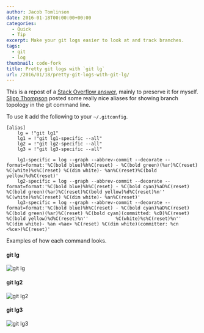 ```yaml
---
author: Jacob Tomlinson
date: 2016-01-18T00:00:00+00:00
categories:
  - Quick
  - Tip
excerpt: Make your git logs easier to look at and track branches.
tags:
  - git
  - log
thumbnail: code-fork
title: Pretty git logs with `git lg`
url: /2016/01/18/pretty-git-logs-with-git-lg/
---
```



This is a repost of a [Stack Overflow answer][stack-overflow-answer], mainly to preserve it for myself. [Slipp Thompson][stack-overflow-slipp-thompson] posted some really nice aliases for showing branch topology in the git command line.

To use it add the following to your `~/.gitconfig`.

```
[alias]
    lg = !"git lg1"
    lg1 = !"git lg1-specific --all"
    lg2 = !"git lg2-specific --all"
    lg3 = !"git lg3-specific --all"

    lg1-specific = log --graph --abbrev-commit --decorate --format=format:'%C(bold blue)%h%C(reset) - %C(bold green)(%ar)%C(reset) %C(white)%s%C(reset) %C(dim white)- %an%C(reset)%C(bold yellow)%d%C(reset)'
    lg2-specific = log --graph --abbrev-commit --decorate --format=format:'%C(bold blue)%h%C(reset) - %C(bold cyan)%aD%C(reset) %C(bold green)(%ar)%C(reset)%C(bold yellow)%d%C(reset)%n''          %C(white)%s%C(reset) %C(dim white)- %an%C(reset)'
    lg3-specific = log --graph --abbrev-commit --decorate --format=format:'%C(bold blue)%h%C(reset) - %C(bold cyan)%aD%C(reset) %C(bold green)(%ar)%C(reset) %C(bold cyan)(committed: %cD)%C(reset) %C(bold yellow)%d%C(reset)%n''          %C(white)%s%C(reset)%n''          %C(dim white)- %an <%ae> %C(reset) %C(dim white)(committer: %cn <%ce>)%C(reset)'
```

Examples of how each command looks.

#### git lg
![git lg](http://i.stack.imgur.com/gkcfL.png)


#### git lg2
![git lg2](http://i.stack.imgur.com/7fWK9.png)


#### git lg3
![git lg3](http://i.stack.imgur.com/mgrEp.png)

[stack-overflow-slipp-thompson]: http://stackoverflow.com/users/177525/slipp-d-thompson
[stack-overflow-answer]: http://stackoverflow.com/a/34467298/1003288
